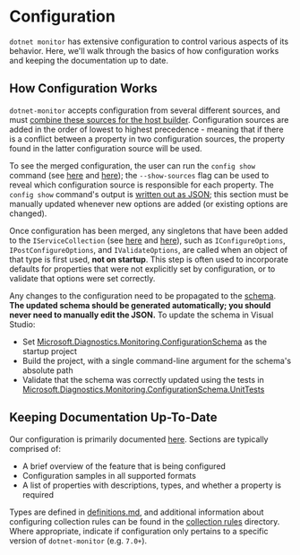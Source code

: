 # Configuration

`dotnet monitor` has extensive configuration to control various aspects of its behavior. Here, we'll walk through the basics of how configuration works and keeping the documentation up to date.

## How Configuration Works

`dotnet-monitor` accepts configuration from several different sources, and must [combine these sources for the host builder](https://github.com/dotnet/dotnet-monitor/blob/4aff67475430c9e037c0995d285f764ad7de5ac8/src/Tools/dotnet-monitor/HostBuilder/HostBuilderHelper.cs#L47). Configuration sources are added in the order of lowest to highest precedence - meaning that if there is a conflict between a property in two configuration sources, the property found in the latter configuration source will be used.

To see the merged configuration, the user can run the `config show` command (see [here](https://github.com/dotnet/dotnet-monitor/blob/4aff67475430c9e037c0995d285f764ad7de5ac8/src/Tools/dotnet-monitor/Program.cs#L71) and [here](https://github.com/dotnet/dotnet-monitor/blob/4aff67475430c9e037c0995d285f764ad7de5ac8/src/Tools/dotnet-monitor/Commands/ConfigShowCommandHandler.cs)); the `--show-sources` flag can be used to reveal which configuration source is responsible for each property. The `config show` command's output is [written out as JSON](https://github.com/dotnet/dotnet-monitor/blob/4aff67475430c9e037c0995d285f764ad7de5ac8/src/Tools/dotnet-monitor/ConfigurationJsonWriter.cs); this section must be manually updated whenever new options are added (or existing options are changed).

Once configuration has been merged, any singletons that have been added to the `IServiceCollection` (see [here](https://github.com/dotnet/dotnet-monitor/blob/4aff67475430c9e037c0995d285f764ad7de5ac8/src/Tools/dotnet-monitor/ServiceCollectionExtensions.cs) and [here](https://github.com/dotnet/dotnet-monitor/blob/4aff67475430c9e037c0995d285f764ad7de5ac8/src/Tools/dotnet-monitor/Commands/CollectCommandHandler.cs#L84)), such as `IConfigureOptions`, `IPostConfigureOptions`, and `IValidateOptions`, are called when an object of that type is first used, **not on startup**. This step is often used to incorporate defaults for properties that were not explicitly set by configuration, or to validate that options were set correctly.

Any changes to the configuration need to be propagated to the [schema](https://github.com/dotnet/dotnet-monitor/blob/4aff67475430c9e037c0995d285f764ad7de5ac8/documentation/schema.json). **The updated schema should be generated automatically; you should never need to manually edit the JSON.** To update the schema in Visual Studio:
* Set [Microsoft.Diagnostics.Monitoring.ConfigurationSchema](https://github.com/dotnet/dotnet-monitor/tree/4aff67475430c9e037c0995d285f764ad7de5ac8/src/Tests/Microsoft.Diagnostics.Monitoring.ConfigurationSchema) as the startup project
* Build the project, with a single command-line argument for the schema's absolute path
* Validate that the schema was correctly updated using the tests in [Microsoft.Diagnostics.Monitoring.ConfigurationSchema.UnitTests](https://github.com/dotnet/dotnet-monitor/tree/4aff67475430c9e037c0995d285f764ad7de5ac8/src/Tests/Microsoft.Diagnostics.Monitoring.ConfigurationSchema.UnitTests)

## Keeping Documentation Up-To-Date

Our configuration is primarily documented [here](https://github.com/dotnet/dotnet-monitor/tree/4aff67475430c9e037c0995d285f764ad7de5ac8/documentation/configuration). Sections are typically comprised of:
* A brief overview of the feature that is being configured
* Configuration samples in all supported formats
* A list of properties with descriptions, types, and whether a property is required

Types are defined in [definitions.md](https://github.com/dotnet/dotnet-monitor/blob/4aff67475430c9e037c0995d285f764ad7de5ac8/documentation/api/definitions.md), and additional information about configuring collection rules can be found in the [collection rules](https://github.com/dotnet/dotnet-monitor/blob/4aff67475430c9e037c0995d285f764ad7de5ac8/documentation/collectionrules) directory. Where appropriate, indicate if configuration only pertains to a specific version of `dotnet-monitor` (e.g. `7.0+`).
